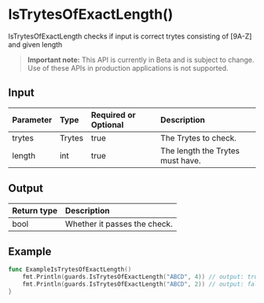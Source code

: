 # IsTrytesOfExactLength()
IsTrytesOfExactLength checks if input is correct trytes consisting of [9A-Z] and given length
> **Important note:** This API is currently in Beta and is subject to change. Use of these APIs in production applications is not supported.

## Input

| Parameter       | Type | Required or Optional | Description |
|:---------------|:--------|:--------| :--------|
| trytes | Trytes | true | The Trytes to check.  |
| length | int | true | The length the Trytes must have.  |


## Output

| Return type     | Description |
|:---------------|:--------|
| bool | Whether it passes the check. |



## Example

```go
func ExampleIsTrytesOfExactLength() 
	fmt.Println(guards.IsTrytesOfExactLength("ABCD", 4)) // output: true
	fmt.Println(guards.IsTrytesOfExactLength("ABCD", 2)) // output: false
}

```
